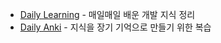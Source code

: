 
- [Daily Learning](https://github.com/BumgeunSong/BumgeunSong/blob/main/LearningLog.md) - 매일매일 배운 개발 지식 정리
- [Daily Anki](https://github.com/BumgeunSong/BumgeunSong/blob/main/DailyAnki.md) - 지식을 장기 기억으로 만들기 위한 복습 
